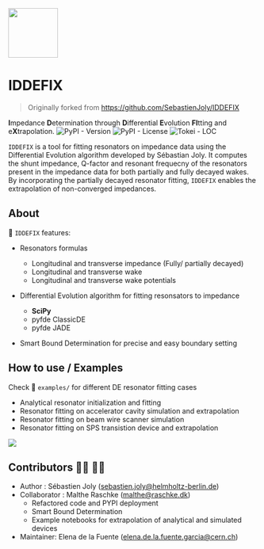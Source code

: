 <img src="https://raw.githubusercontent.com/SebastienJoly/GARFIELD/main/logo.png"  width="100px"/>

# IDDEFIX
> Originally forked from https://github.com/SebastienJoly/IDDEFIX

**I**mpedance **D**etermination through **D**ifferential **E**volution **FI**tting and e**X**trapolation.
![PyPI - Version](https://img.shields.io/pypi/v/IDDEFIX?style=flat-square&color=green)
![PyPI - License](https://img.shields.io/pypi/l/IDDEFIX?style=flat-square&color=pink)
![Tokei - LOC](https://tokei.rs/b1/github/ImpedanCEI/IDDEFIX?category=code?/style=square&color=green)


`IDDEFIX` is a tool for fitting resonators on impedance data using the Differential Evolution algorithm developed by Sébastian Joly. 
It computes the shunt impedance, Q-factor and resonant frequecny of the resonators present in the impedance data for both partially and fully decayed wakes. By incorporating the partially decayed resonator fitting, `IDDEFIX`  enables the extrapolation of non-converged impedances.


## About

🚀 `IDDEFIX` features:

* Resonators formulas
    * Longitudinal and transverse impedance (Fully/ partially decayed)
    * Longitudinal and transverse wake
    * Longitudinal and transverse wake potentials

* Differential Evolution algorithm for fitting resonsators to impedance
    * **SciPy**
    * pyfde ClassicDE
    * pyfde JADE

* Smart Bound Determination for precise and easy boundary setting

## How to use / Examples

Check :file_folder: `examples/` for different DE resonator fitting cases
* Analytical resonator initialization and fitting
* Resonator fitting on accelerator cavity simulation and extrapolation
* Resonator fitting on beam wire scanner simulation
* Resonator fitting on SPS transistion device and extrapolation




<img src="https://mattermost.web.cern.ch/files/4si7ipbezfyjdmd1zzr567hswh/public?h=2dcugjRruq3p9yEYea-9f1mXPfUbuujKRNh8dTA77a4"/>

## Contributors :woman_technologist: :man_technologist:
* Author : Sébastien Joly (sebastien.joly@helmholtz-berlin.de)
* Collaborator : Malthe Raschke (malthe@raschke.dk)
  * Refactored code and PYPI deployment
  * Smart Bound Determination
  * Example notebooks for extrapolation of analytical and simulated devices
* Maintainer: Elena de la Fuente (elena.de.la.fuente.garcia@cern.ch)
